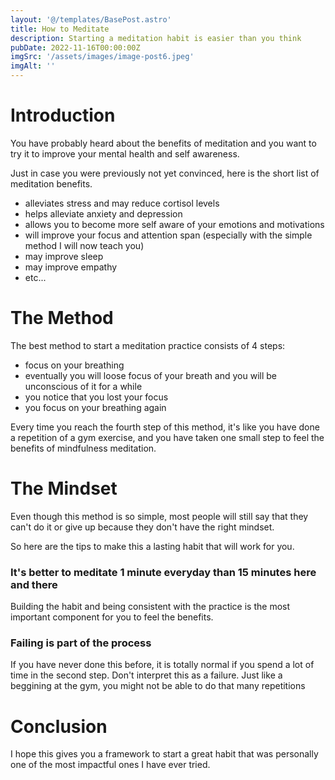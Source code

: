 ```yaml
---
layout: '@/templates/BasePost.astro'
title: How to Meditate
description: Starting a meditation habit is easier than you think
pubDate: 2022-11-16T00:00:00Z
imgSrc: '/assets/images/image-post6.jpeg'
imgAlt: ''
---
```


# Introduction

You have probably heard about the benefits of meditation and you want to try it to improve your mental health and self awareness.

Just in case you were previously not yet convinced, here is the short list of meditation benefits.

- alleviates stress and may reduce cortisol levels
- helps alleviate anxiety and depression
- allows you to become more self aware of your emotions and motivations
- will improve your focus and attention span (especially with the simple method I will now teach you)
- may improve sleep
- may improve empathy
- etc...

# The Method

The best method to start a meditation practice consists of 4 steps:
- focus on your breathing
- eventually you will loose focus of your breath and you will be unconscious of it for a while
- you notice that you lost your focus
- you focus on your breathing again

Every time you reach the fourth step of this method, it's like you have done a repetition of a gym exercise, and you have taken one small step to feel the benefits of mindfulness meditation.

# The Mindset

Even though this method is so simple, most people will still say that they can't do it or give up because they don't have the right mindset.

So here are the tips to make this a lasting habit that will work for you.

### It's better to meditate 1 minute everyday than 15 minutes here and there 

Building the habit and being consistent with the practice is the most important component for you to feel the benefits.

### Failing is part of the process

If you have never done this before, it is totally normal if you spend a lot of time in the second step. Don't interpret this as a failure.
Just like a beggining at the gym, you might not be able to do that many repetitions

# Conclusion

I hope this gives you a framework to start a great habit that was personally one of the most impactful ones I have ever tried.

